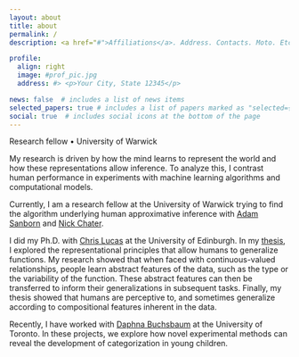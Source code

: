```yaml
---
layout: about
title: about
permalink: /
description: <a href="#">Affiliations</a>. Address. Contacts. Moto. Etc.

profile:
  align: right
  image: #prof_pic.jpg
  address: #> <p>Your City, State 12345</p>

news: false  # includes a list of news items
selected_papers: true # includes a list of papers marked as "selected={true}"
social: true  # includes social icons at the bottom of the page
---
```

Research fellow • University of Warwick

My research is driven by how the mind learns to represent the world and how these representations allow inference. To analyze this, I contrast human performance in experiments with machine learning algorithms and computational models.

Currently, I am a research fellow at the University of Warwick trying to find the algorithm underlying human approximative inference with [Adam Sanborn](https://warwick.ac.uk/fac/sci/psych/people/asanborn/) and [Nick Chater](https://www.wbs.ac.uk/about/person/nick-chater/).

I did my Ph.D. with [Chris Lucas](http://www.christopherglucas.com/) at the University of Edinburgh. In my [thesis](./assets/pdf/thesis.pdf), I explored the representational principles that allow humans to generalize functions. My research showed that when faced with continuous-valued relationships, people learn abstract features of the data, such as the type or the variability of the function. These abstract features can then be transferred to inform their generalizations in subsequent tasks. Finally, my thesis showed that humans are perceptive to, and sometimes generalize according to compositional features inherent in the data.

Recently, I have worked with [Daphna Buchsbaum](https://www.brown.edu/academics/cognitive-linguistic-psychological-sciences/people/faculty/daphna-buchsbaum) at the University of Toronto. In these projects, we explore how novel experimental methods can reveal the development of categorization in young children.